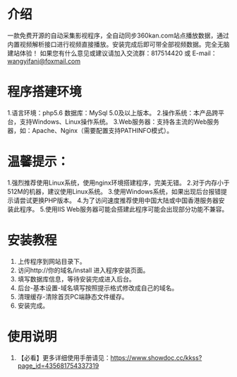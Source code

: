 # 介绍
 一款免费开源的自动采集影视程序，全自动同步360kan.com站点播放数据，通过内置视频解析接口进行视频直接播放。安装完成后即可带全部视频数据。完全无脑建站体验！
 如果您有什么意见或建议请加入交流群：817514420 或 E-mail：wangyifani@foxmail.com

# 程序搭建环境
 1.语言环境：php5.6 数据库：MySql 5.0及以上版本。
 2.操作系统：本产品跨平台，支持Windows、Linux操作系统。
 3.Web服务器：支持各主流的Web服务器，如：Apache、Nginx（需要配置支持PATHINFO模式）。

# 温馨提示：
 1.强烈推荐使用Linux系统，使用nginx环境搭建程序，完美无错。
 2.对于内存小于512M的机器，建议使用Linux系统。
 3.使用Windows系统，如果出现后台报错提示请尝试更换PHP版本。
 4.为了访问速度推荐使用中国大陆或中国香港服务器安装此程序。
 5.使用IIS Web服务器可能会搭建此程序可能会出现部分功能不兼容。
 
# 安装教程
 1.	上传程序到网站目录下。
 2.	访问http://你的域名/install 进入程序安装页面。
 3.	填写数据库信息，等待安装完成进入后台。
 4.	后台-基本设置-域名填写按照提示格式修改成自己的域名。
 5.	清理缓存-清除首页PC端静态文件缓存。
 6.	安装完成。

# 使用说明
 1.	【必看】更多详细使用手册请见：https://www.showdoc.cc/kkss?page_id=435681754337319
